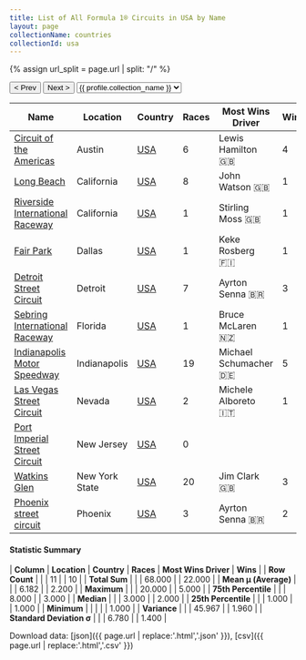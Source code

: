 ```yaml
---
title: List of All Formula 1® Circuits in USA by Name
layout: page
collectionName: countries
collectionId: usa
---
```


{% assign url_split = page.url | split: "/" %}
<div id="collection-navigation">
<button onclick="selector.options[selector.selectedIndex-1].value && (window.location = selector.options[selector.selectedIndex-1].value);">&lt; Prev</button>
<button onclick="selector.options[selector.selectedIndex+1].value && (window.location = selector.options[selector.selectedIndex+1].value);">Next &gt;</button>
<select id="selector" onchange="this.options[this.selectedIndex].value && (window.location = this.options[this.selectedIndex].value);">
  {% for collectionId in site.data[page.collectionName].refs %}
    {% if collectionId == page.collectionId %}
      {% assign selected = "selected" %}
    {% else %}
      {% assign selected = "" %}
    {% endif %}
    {% assign profile = site.data[page.collectionName][collectionId].profile %}
    <option value="/f1/{{ page.collectionName }}/{{ collectionId }}/{{ url_split[4] }}" {{ selected }}>{{ profile.collection_name }}</option>
  {% endfor %}
</select>
</div>

| Name | Location | Country | Races | Most Wins Driver | Wins |
|--|--|--|--|--|--|
| [Circuit of the Americas](/f1/circuits/americas) | Austin | [USA](/f1/countries/usa) | 6 | Lewis Hamilton 🇬🇧 | 4 |
| [Long Beach](/f1/circuits/long_beach) | California | [USA](/f1/countries/usa) | 8 | John Watson 🇬🇧 | 1 |
| [Riverside International Raceway](/f1/circuits/riverside) | California | [USA](/f1/countries/usa) | 1 | Stirling Moss 🇬🇧 | 1 |
| [Fair Park](/f1/circuits/dallas) | Dallas | [USA](/f1/countries/usa) | 1 | Keke Rosberg 🇫🇮 | 1 |
| [Detroit Street Circuit](/f1/circuits/detroit) | Detroit | [USA](/f1/countries/usa) | 7 | Ayrton Senna 🇧🇷 | 3 |
| [Sebring International Raceway](/f1/circuits/sebring) | Florida | [USA](/f1/countries/usa) | 1 | Bruce McLaren 🇳🇿 | 1 |
| [Indianapolis Motor Speedway](/f1/circuits/indianapolis) | Indianapolis | [USA](/f1/countries/usa) | 19 | Michael Schumacher 🇩🇪 | 5 |
| [Las Vegas Street Circuit](/f1/circuits/las_vegas) | Nevada | [USA](/f1/countries/usa) | 2 | Michele Alboreto 🇮🇹 | 1 |
| [Port Imperial Street Circuit](/f1/circuits/port_imperial) | New Jersey | [USA](/f1/countries/usa) | 0 |   |   |
| [Watkins Glen](/f1/circuits/watkins_glen) | New York State | [USA](/f1/countries/usa) | 20 | Jim Clark 🇬🇧 | 3 |
| [Phoenix street circuit](/f1/circuits/phoenix) | Phoenix | [USA](/f1/countries/usa) | 3 | Ayrton Senna 🇧🇷 | 2 |

#### Statistic Summary

| **Column** | **Location** | **Country** | **Races** | **Most Wins Driver** | **Wins** |
| **Row Count** |  |  | 11 |  | 10 |
| **Total Sum** |  |  | 68.000 |  | 22.000 |
| **Mean μ (Average)** |  |  | 6.182 |  | 2.200 |
| **Maximum** |  |  | 20.000 |  | 5.000 |
| **75th Percentile** |  |  | 8.000 |  | 3.000 |
| **Median** |  |  | 3.000 |  | 2.000 |
| **25th Percentile** |  |  | 1.000 |  | 1.000 |
| **Minimum** |  |  |  |  | 1.000 |
| **Variance** |  |  | 45.967 |  | 1.960 |
| **Standard Deviation σ** |  |  | 6.780 |  | 1.400 |

Download data: [json]({{ page.url | replace:'.html','.json' }}), [csv]({{ page.url | replace:'.html','.csv' }})
